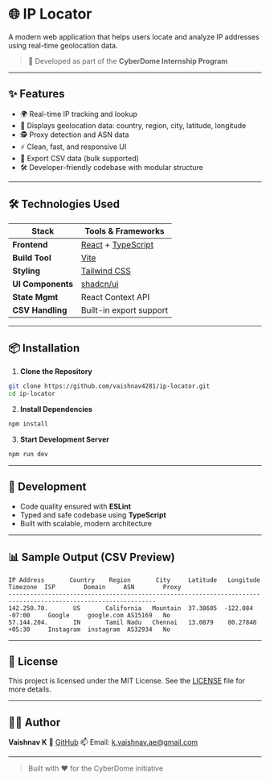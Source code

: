 
# 🌐 IP Locator

A modern web application that helps users locate and analyze IP addresses using real-time geolocation data.

> 🚀 Developed as part of the **CyberDome Internship Program**

---

## ✨ Features

- 🌍 Real-time IP tracking and lookup
- 📍 Displays geolocation data: country, region, city, latitude, longitude
- 🕵️ Proxy detection and ASN data
- ⚡ Clean, fast, and responsive UI
- 📄 Export CSV data (bulk supported)
- 🛠️ Developer-friendly codebase with modular structure

---

## 🛠 Technologies Used

| Stack            | Tools & Frameworks                      |
|------------------|------------------------------------------|
| **Frontend**     | [React](https://reactjs.org/) + [TypeScript](https://www.typescriptlang.org/) |
| **Build Tool**   | [Vite](https://vitejs.dev/)             |
| **Styling**      | [Tailwind CSS](https://tailwindcss.com/) |
| **UI Components**| [shadcn/ui](https://ui.shadcn.com/)     |
| **State Mgmt**   | React Context API                       |
| **CSV Handling** | Built-in export support                 |

---

## 📦 Installation

1. **Clone the Repository**
```bash
git clone https://github.com/vaishnav4281/ip-locator.git
cd ip-locator
````

2. **Install Dependencies**

```bash
npm install
```

3. **Start Development Server**

```bash
npm run dev
```

---

## 🧪 Development

* Code quality ensured with **ESLint**
* Typed and safe codebase using **TypeScript**
* Built with scalable, modern architecture

---

## 📊 Sample Output (CSV Preview)

```
IP Address       Country    Region       City     Latitude   Longitude   Timezone  ISP        Domain     ASN        Proxy
---------------------------------------------------------------------------------------------------------------
142.250.70.       US       California   Mountain  37.38605  -122.084     -07:00     Google     google.com AS15169   No
57.144.204.       IN       Tamil Nadu   Chennai   13.0879    80.27848    +05:30     Instagram  instagram  AS32934   No
```

---

## 📜 License

This project is licensed under the MIT License.
See the [LICENSE](LICENSE) file for more details.

---

## 👨‍💻 Author

**Vaishnav K**
🔗 [GitHub](https://github.com/vaishnav4281)
📫 Email: [k.vaishnav.ae@gmail.com](mailto:k.vaishnav.ae@gmail.com)

---

> Built with ❤️ for the CyberDome initiative
